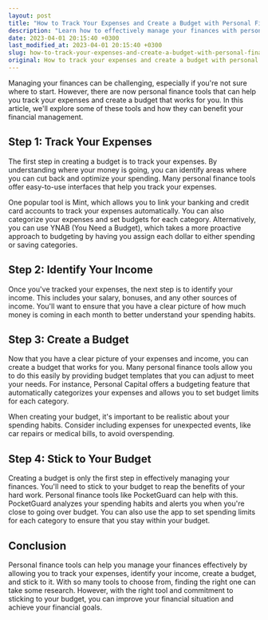```yaml
---
layout: post
title: "How to Track Your Expenses and Create a Budget with Personal Finance Tools?"
description: "Learn how to effectively manage your finances with personal finance tools that help you track your expenses and create a budget for your needs."
date: 2023-04-01 20:15:40 +0300
last_modified_at: 2023-04-01 20:15:40 +0300
slug: how-to-track-your-expenses-and-create-a-budget-with-personal-finance-tools
original: How to track your expenses and create a budget with personal finance tools?
---
```

Managing your finances can be challenging, especially if you're not sure where to start. However, there are now personal finance tools that can help you track your expenses and create a budget that works for you. In this article, we'll explore some of these tools and how they can benefit your financial management.

## Step 1: Track Your Expenses

The first step in creating a budget is to track your expenses. By understanding where your money is going, you can identify areas where you can cut back and optimize your spending. Many personal finance tools offer easy-to-use interfaces that help you track your expenses.

One popular tool is Mint, which allows you to link your banking and credit card accounts to track your expenses automatically. You can also categorize your expenses and set budgets for each category. Alternatively, you can use YNAB (You Need a Budget), which takes a more proactive approach to budgeting by having you assign each dollar to either spending or saving categories.

## Step 2: Identify Your Income

Once you've tracked your expenses, the next step is to identify your income. This includes your salary, bonuses, and any other sources of income. You'll want to ensure that you have a clear picture of how much money is coming in each month to better understand your spending habits.

## Step 3: Create a Budget

Now that you have a clear picture of your expenses and income, you can create a budget that works for you. Many personal finance tools allow you to do this easily by providing budget templates that you can adjust to meet your needs. For instance, Personal Capital offers a budgeting feature that automatically categorizes your expenses and allows you to set budget limits for each category.

When creating your budget, it's important to be realistic about your spending habits. Consider including expenses for unexpected events, like car repairs or medical bills, to avoid overspending.

## Step 4: Stick to Your Budget

Creating a budget is only the first step in effectively managing your finances. You'll need to stick to your budget to reap the benefits of your hard work. Personal finance tools like PocketGuard can help with this. PocketGuard analyzes your spending habits and alerts you when you're close to going over budget. You can also use the app to set spending limits for each category to ensure that you stay within your budget.

## Conclusion

Personal finance tools can help you manage your finances effectively by allowing you to track your expenses, identify your income, create a budget, and stick to it. With so many tools to choose from, finding the right one can take some research. However, with the right tool and commitment to sticking to your budget, you can improve your financial situation and achieve your financial goals.